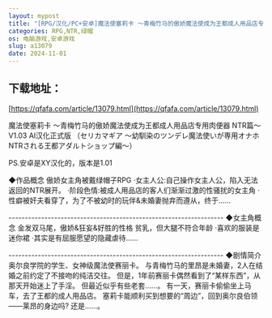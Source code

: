 ```yaml
---
layout: mypost
title: "[RPG/汉化/PC+安卓]魔法使塞莉卡 ～青梅竹马的傲娇魔法使成为王都成人用品店专用肉便器 NTR篇 V1.03 挂载AI汉化正式版+存档[2.7G]"
categories: RPG,NTR,绿帽
os: 电脑游戏,安卓游戏
slug: a13079
date: 2024-11-01
---
```


## 下载地址：

[https://qfafa.com/article/13079.html](https://qfafa.com/article/13079.html)

魔法使塞莉卡 ～青梅竹马的傲娇魔法使成为王都成人用品店专用肉便器 NTR篇～V1.03 AI汉化正式版
（セリカマギア ～幼馴染のツンデレ魔法使いが専用オナホNTRされる王都アダルトショップ編～）

PS.安卓是XY汉化的，版本是1.01

◆作品概念
傲娇女主角被戴绿帽子RPG
·女主人公:自己操作女主人公，陷入无法返回的NTR展开。
·阶段色情:被成人用品店的客人们渐渐过激的性骚扰的女主角
·性癖被奸夫看穿了，为了不被幼时的玩伴&amp;未婚妻抛弃而遵从，终于……

\------------------------------------------------------------------
◆女主角概念
金发双马尾，傲娇&amp;狂妄&amp;好胜的性格
贫乳，但大腿不符合年龄
·喜欢的服装是迷你裙
·其实是有屈服愿望的隐藏虐待……

\------------------------------------------------------------------
◆剧情简介
奥尔良学院的学生、女神级魔法使赛丽卡。
与青梅竹马的里昂是未婚妻，2人在结婚之前约定了不接吻的纯洁交往。
但是，1年前赛丽卡偶然看到了“某样东西”，从那天开始迷上了手淫。
但最近似乎有些老套……。
有一天，赛丽卡偷偷坐上马车，去了王都的成人用品店。
塞莉卡能顺利买到想要的“周边”，回到奥尔良伯领——莱昂的身边吗?
还是……。